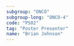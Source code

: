 ```yaml
---
subgroup: "ONCO"
subgroup-long: "ONCO-4"
code: "PS02"
tag: "Poster Presenter"
name: "Brian Johnson"
---
```


